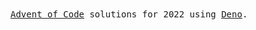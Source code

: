 <samp>
<a href="https://adventofcode.com">Advent of Code</a> solutions for 2022 using <a href="https://deno.land">Deno</a>.
</samp>

